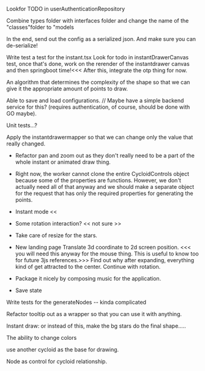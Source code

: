 Lookfor TODO in userAuthenticationRepository

Combine types folder with interfaces folder and change the name of the "classes"folder to "models

In the end, send out the config as a serialized json. And make sure you can de-serialize!

Write test a test for the instant.tsx Look for todo in instantDrawerCanvas test, once that's done, work on the rerender of the instantdrawer canvas and then springboot time!<<< After this, integrate the otp thing for now.

An algorithm that determines the complexity of the shape so that we can give it the appropriate amount of points to draw.

Able to save and load configurations. // Maybe have a simple backend service for this? (requires authentication, of course, should be done with GO maybe).

Unit tests...?

Apply the instantdrawermapper so that we can change only the value that really changed.

- Refactor pan and zoom out as they don't really need to be a part of the whole instant or animated draw thing.

- Right now, the worker cannot clone the entire CycloidControls object because some of the properties are functions. However, we don't actually need all of that anyway and we should make a separate object for the request that has only the required properties for generating the points.

- Instant mode <<
- Some rotation interaction? << not sure >>
- Take care of resize for the stars.

- New landing page
  Translate 3d coordinate to 2d screen position. <<< you will need this anyway for the mouse thing. This is useful to know too for future 3js references.>>>
  Find out why after expanding, everything kind of get attracted to the center.
  Continue with rotation.

- Package it nicely by composing music for the application.

- Save state

Write tests for the generateNodes -- kinda complicated

Refactor tooltip out as a wrapper so that you can use it with anything.

Instant draw: or instead of this, make the bg stars do the final shape.....

The ability to change colors

use another cycloid as the base for drawing.

Node as control for cycloid relationship.
